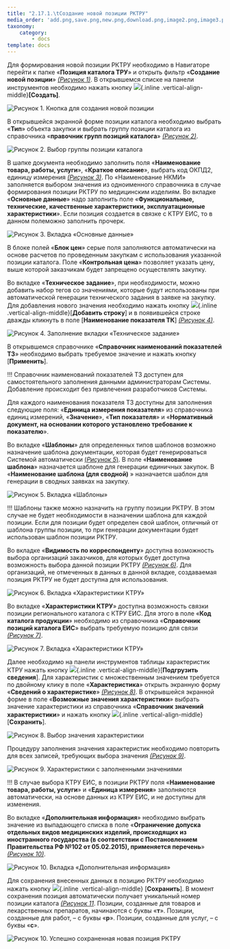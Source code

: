 ```yaml
---
title: "2.17.1.\tСоздание новой позиции РКТРУ"
media_order: 'add.png,save.png,new.png,download.png,image2.png,image3.png,image4.png,image5.png,image6.png,image7.png,image8.png,image1.png'
taxonomy:
    category:
        - docs
template: docs
---
```


Для формирования новой позиции РКТРУ необходимо в Навигаторе перейти к папке «**Позиция каталога ТРУ**» и открыть фильтр «**Создание новой позиции**» *[(Рисунок 1)](#ris-01)*. В открывшемся списке на панели инструментов необходимо нажать кнопку ![](new.png){.inline .vertical-align-middle}**[Создать]**.

 ![Рисунок 1. Кнопка для создания новой позиции](image1.png?id=ris-01)

В открывшейся экранной форме позиции каталога необходимо выбрать «**Тип**» объекта закупки и выбрать группу позиции каталога из справочника «**правочник групп позиций каталога**» *[(Рисунок 2)](#ris-02)*.

 ![Рисунок 2. Выбор группы позиции каталога](image2.png?id=ris-02)

В шапке документа необходимо заполнить поля «**Наименование товара, работы, услуги**», «**Краткое описание**», выбрать код ОКПД2, единицу измерения *[(Рисунок 3)](#ris-03)*. По «Наименование НКМИ» заполняется выбором значения из одноименного справочника в случае формирования позиции РКТРУ по медицинским изделиям. Во вкладке «**Основные данные**» надо заполнить поле «**Функциональные, технические, качественные характеристики, эксплуатационные характеристики**». Если позиция создается в связке с КТРУ ЕИС, то в данном полеможно заполнить прочерк.

 ![Рисунок 3. Вкладка «Основные данные»](image3.png?id=ris-03)

В блоке полей «**Блок цен**» серые поля заполняются автоматически на основе расчетов по проведенным закупкам с использования указанной позиции каталога. Поле «**Контрольная цена**» позволяет указать цену, выше которой заказчикам будет запрещено осуществлять закупку.

Во вкладке  «**Техническое задание**», при необходимости, можно добавить набор тегов со значениями, которые будут использованы при автоматической генерации технического задания в заявке на закупку. Для добавления нового значения необходимо нажать кнопку ![](add.png){.inline .vertical-align-middle}[**Добавить строку**] и в появившейся строке дважды кликнуть в поле [**Наименование показателя ТК**] *[(Рисунок 4)](#ris-04)*.

 ![Рисунок 4. Заполнение вкладки «Техническое задание»](image4.png?id=ris-04)

В открывшемся справочнике «**Справочник наименований показателей ТЗ**» необходимо выбрать требуемое значение и нажать кнопку [**Применить**].

!!! Справочник наименований показателей ТЗ доступен для самостоятельного заполнения данными администраторам Системы. Добавление происходит без привлечения разработчиков Системы.

Для каждого наименования показателя ТЗ доступны для заполнения следующие поля: «**Единица измерения показателя**» из справочника единиц измерений, «**Значение**», «**Тип показателя**» и «**Нормативный документ, на основании которого установлено требование к показателю**».

Во вкладке «**Шаблоны**» для определенных типов шаблонов возможно назначение шаблона документации, которая будет генерироваться Системой автоматически [(*Рисунок 5*)](#ris-05). В поле «**Наименование шаблона**» назначается шаблоне для генерации единичных закупок. В «**Наименование шаблона (для сводной)** » назначается шаблон для генерации в сводных заявках на закупку.

 ![Рисунок 5. Вкладка «Шаблоны»](image5.png?id=ris-05)

!!! Шаблоны также можно назначить на группу позиции РКТРУ. В этом случае не будет необходимости в назначении шаблона для каждой позиции. Если для позиции будет определен свой шаблон, отличный от шаблона группы позиции, то при генерации документации будет использован шаблон позиции РКТРУ. 

Во вкладке «**Видимость по корреспонденту**» доступна возможность выбора организаций заказчиков, для которых будет доступна возможность выбора данной позиции РКТРУ *[(Рисунок 6)](#ris-06)*. Для организаций, не отмеченных в данных в данной вкладке, создаваемая позиция РКТРУ не будет доступна для использования.

 ![Рисунок 6. Вкладка «Характеристики КТРУ»](image6.png?id=ris-06)

Во вкладке «**Характеристики КТРУ**» доступна возможность связки позиции регионального каталога с КТРУ ЕИС. Для этого в поле «**Код каталога продукции**» необходимо из справочника «**Справочник позиций каталога ЕИС**» выбрать требуемую позицию для связи *[(Рисунок 7)](#ris-07)*.

 ![Рисунок 7. Вкладка «Характеристики КТРУ»](image7.png?id=ris-07)

Далее необходимо на панели инструментов таблицы характеристик КТРУ нажать кнопку ![](download.png){.inline .vertical-align-middle}[**Подгрузить сведения**]. Для характеристик с множественным значением требуется по двойному клику в поле «**Характеристика**» открыть экранную форму «**Сведений о характеристике**» *[(Рисунок 8)](#ris-08)*. В открывшейся экранной форме в поле «**Возможные значения характеристики**» выбрать значение характеристики из справочника «**Справочник значений характеристики**» и нажать кнопку ![](save.png){.inline .vertical-align-middle}[**Сохранить**].

 ![Рисунок 8. Выбор значения характеристики](image8.png?id=ris-08)

Процедуру заполнения значения характеристик необходимо повторить для всех записей, требующих выбора значения *[(Рисунок 9)](#ris-09)*.

 ![Рисунок 9. Характеристики с заполненными значениями](image9.png?id=ris-09)

!!! В случае выбора КТРУ ЕИС, в позиции РКТРУ поля «**Наименование товара, работы, услуги**» и «**Единица измерения**» заполняются автоматически, на основе данных из КТРУ ЕИС, и не доступны для изменения. 

Во вкладке «**Дополнительная информация**» необходимо выбрать значение из выпадающего списка в поле «**Ограничение допуска отдельных видов медицинских изделий, происходящих из иностранного государства (в соответствии с Постановлением Правительства РФ №102 от 05.02.2015), применяется перечень**» *[(Рисунок 10)](#ris-10)*.

 ![Рисунок 10. Вкладка «Дополнительная информация»](image10.png?id=ris-10)

Для сохранения внесенных данных в позицию РКТРУ необходимо нажать кнопку ![](save.png){.inline .vertical-align-middle} [**Сохранить**]. В момент сохранения позиция автоматически получает уникальный номер позиции каталога *[(Рисунок 11](#ris-11)*. Позиции, созданные для товаров и лекарственных препаратов, начинаются с буквы «**т**». Позиции, созданные для работ, – с буквы «**р**». Позиции, созданные для услуг, – с буквы «**с**».

 ![Рисунок 10. Успешно сохраненная новая позиция РКТРУ](image11.png?id=ris-11)